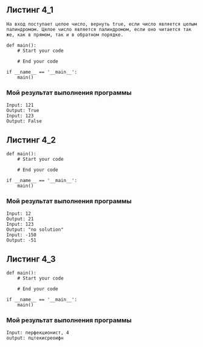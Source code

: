 ## Листинг 4_1
```
На вход поступает целое число, вернуть true, если число является целым палиндромом. Целое число является палиндромом, если оно читается так же, как в прямом, так и в обратном порядке. 
```
```Py
def main():
    # Start your code
    
    # End your code

if __name__ == '__main__':
    main()
```
### Мой результат выполнения программы
```
Input: 121
Output: True
Input: 123
Output: False
```

## Листинг 4_2
```Py
def main():
    # Start your code
    
    # End your code

if __name__ == '__main__':
    main()
```
### Мой результат выполнения программы
```
Input: 12
Output: 21
Input: 123
Output: "no solution"
Input: -150
Output: -51
```

## Листинг 4_3
```Py
def main():
    # Start your code
    
    # End your code

if __name__ == '__main__':
    main()
```
### Мой результат выполнения программы
```
Input: перфекционист, 4 
output: пцтекисреоифн
```
